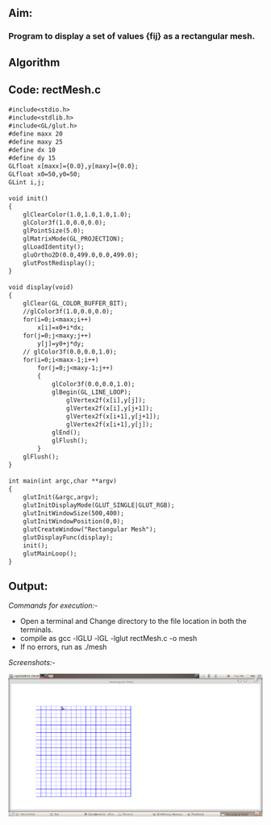## Aim:
### Program to display a set of values {fij} as a rectangular mesh.

## Algorithm 

## Code: rectMesh.c
	#include<stdio.h>
	#include<stdlib.h>
	#include<GL/glut.h>
	#define maxx 20
	#define maxy 25
	#define dx 10
	#define dy 15
	GLfloat x[maxx]={0.0},y[maxy]={0.0};
	GLfloat x0=50,y0=50;
	GLint i,j;

	void init()
	{
		glClearColor(1.0,1.0,1.0,1.0);
		glColor3f(1.0,0.0,0.0);
		glPointSize(5.0);
		glMatrixMode(GL_PROJECTION);
		glLoadIdentity();
		gluOrtho2D(0.0,499.0,0.0,499.0);
		glutPostRedisplay();
	}

	void display(void)
	{
		glClear(GL_COLOR_BUFFER_BIT);
		//glColor3f(1.0,0.0,0.0);
		for(i=0;i<maxx;i++)
			x[i]=x0+i*dx;
		for(j=0;j<maxy;j++)
			y[j]=y0+j*dy;
		// glColor3f(0.0,0.0,1.0);
		for(i=0;i<maxx-1;i++)
			for(j=0;j<maxy-1;j++)
			{
				glColor3f(0.0,0.0,1.0);
				glBegin(GL_LINE_LOOP);
					glVertex2f(x[i],y[j]);
					glVertex2f(x[i],y[j+1]);
					glVertex2f(x[i+1],y[j+1]);
					glVertex2f(x[i+1],y[j]);
				glEnd();
				glFlush();
			}
		glFlush();
   	}

	int main(int argc,char **argv)
	{
		glutInit(&argc,argv);
		glutInitDisplayMode(GLUT_SINGLE|GLUT_RGB);
		glutInitWindowSize(500,400);
		glutInitWindowPosition(0,0);
		glutCreateWindow("Rectangular Mesh");
		glutDisplayFunc(display);
		init();
		glutMainLoop();
	}

## Output:
*Commands for execution:-*

* Open a terminal and Change directory to the file location in both the terminals.
* compile as gcc -lGLU -lGL -lglut rectMesh.c -o mesh
* If no errors, run as ./mesh

*Screenshots:-*

![Screenshot of Output](mesh.png) 	
 